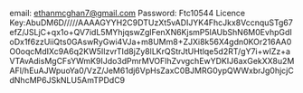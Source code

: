 email:      ethanmcghan7@gmail.com
Password:   Ftc10544
Licence Key:AbuDM6D/////AAAAGYYH2C9DTUzXt5vADIJYK4FhcJkx8VccnquSTg67efZ/JSLjC+qx1o+QV7idL5MYhjqswZglFenXN6KjsmP5lAUbShN6M0EvhpGdIoDx1f6zzUiiQts0GAswRyGwi4VJa+m8UMm8+ZJXi8k56X4gdn0KOr216AA0O0oqcMdIXc9A6q2KW5IlzvrTId8jZy8lLKrQStrJtUHtlqe5d2RT/gY7i+wIZz+aVTAvAdisMgCFsYWmK9IJdo3dPmrMVOFlhZvvgchEwYDKIJ6axGekXX8u2MAFl/hEuAJWpuoYa0/VzZ/JeM61dj6VpHsZaxC0BJMRG0ypQWWxbrJg0hjcjCdNhcMP6JSkNLU5AmTPDdC9
